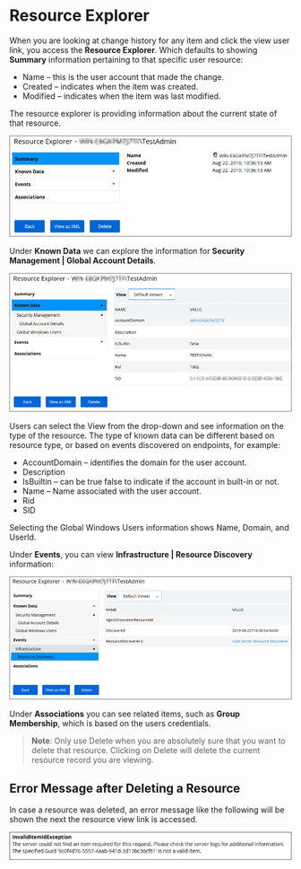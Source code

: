 [title]: # (. Resource Explorer)
[tags]: # (details)
[priority]: # (2110)
# Resource Explorer

When you are looking at change history for any item and click the view user link, you access the __Resource Explorer__.
Which defaults to showing __Summary__ information pertaining to that specific user resource:

* Name – this is the user account that made the change.
* Created – indicates when the item was created.
* Modified – indicates when the item was last modified.

The resource explorer is providing information about the current state of that resource.

![Resource Explorer Summary](images/resource-explorer/summary.png)

Under __Known Data__ we can explore the information for __Security Management | Global Account Details__.

![Known Data](images/resource-explorer/known-data.png)

Users can select the View from the drop-down and see information on the type of the resource. The type of known data can be different based on resource type, or based on events discovered on endpoints, for example:

* AccountDomain – identifies the domain for the user account.
* Description
* IsBuiltin – can be true false to indicate if the account in built-in or not.
* Name – Name associated with the user account.
* Rid
* SID

Selecting the Global Windows Users information shows Name, Domain, and UserId.

Under __Events__, you can view __Infrastructure | Resource Discovery__
information:

![Events](images/resource-explorer/events.png)

Under __Associations__ you can see related items, such as __Group Membership__, which is based on the users credentials.

>**Note**:
>Only use Delete when you are absolutely sure that you want to delete that resource. Clicking on Delete will delete the current resource record you are viewing.

## Error Message after Deleting a Resource

In case a resource was deleted, an error message like the following will be shown the next the resource view link is accessed.

![Invalid Item Id Exception message](images/resource-explorer/invalidItemIdException.png)
